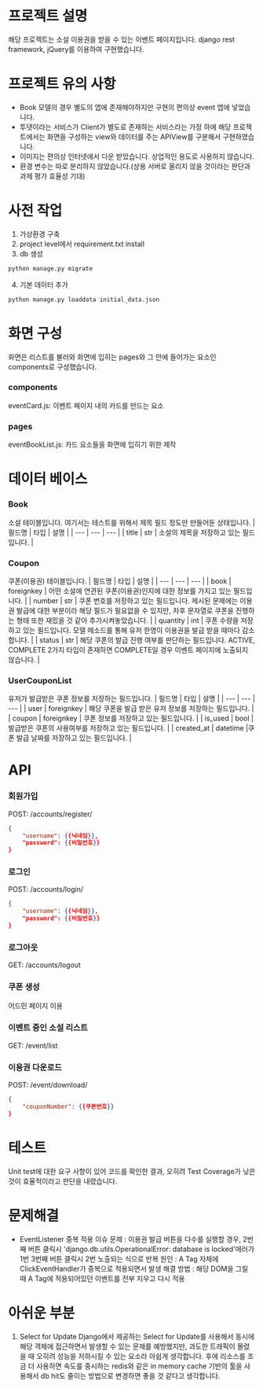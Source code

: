 # 프로젝트 설명
해당 프로젝트는 소설 이용권을 받을 수 있는 이벤트 페이지입니다. django rest framework, jQuery를 이용하여 구현했습니다.


# 프로젝트 유의 사항
- Book 모델의 경우 별도의 앱에 존재해야하지만 구현의 편의상 event 앱에 넣었습니다.
- 투댓이라는 서비스가 Client가 별도로 존재하는 서비스라는 가정 하에 해당 프로젝트에서는 화면을 구성하는 view와 데이터를 주는 APIView를 구분해서 구현하였습니다.
- 이미지는 편의상 인터넷에서 다운 받았습니다. 상업적인 용도로 사용하지 않습니다.
- 환경 변수는 따로 분리하지 않았습니다.(상용 서버로 올리지 않을 것이라는 판단과 과제 평가 효율성 기대)

# 사전 작업
1. 가상환경 구축
2. project level에서 requirement.txt install
3. db 생성
```bash
python manage.py migrate
```
4. 기본 데이터 추가
```bash
python manage.py loaddata initial_data.json
```

# 화면 구성
화면은 리스트를 불러와 화면에 입히는 pages와 그 안에 들어가는 요소인 components로 구성했습니다.

### components
eventCard.js: 이벤트 페이지 내의 카드를 만드는 요소

### pages
eventBookList.js: 카드 요소들을 화면에 입히기 위한 제작


# 데이터 베이스
### Book
소설 테이블입니다. 여기서는 테스트를 위해서 제목 필드 정도만 만들어둔 상태입니다.
| 필드명 | 타입 | 설명 |
| --- | --- | --- |
| title | str | 소설의 제목을 저장하고 있는 필드입니다. |

### Coupon
쿠폰(이용권) 테이블입니다.
| 필드명 | 타입 | 설명 |
| --- | --- | --- |
| book | foreignkey | 어떤 소설에 연관된 쿠폰(이용권)인지에 대한 정보를 가지고 있는 필드입니다. |
| number | str | 쿠폰 번호를 저장하고 있는 필드입니다. 제시된 문제에는 이용권 발급에 대한 부분이라 해당 필드가 필요없을 수 있지만, 차후 문자열로 쿠폰을 진행하는 형태 또한 재밌을 것 같아 추가시켜놓았습니다. |
| quantity | int | 쿠폰 수량을 저장하고 있는 필드입니다. 모델 메소드를 통해 유저 한명이 이용권을 발급 받을 때마다 감소합니다. |
| status | str | 해당 쿠폰의 발급 진행 여부를 판단하는 필드입니다. ACTIVE, COMPLETE 2가지 타입이 존재하면 COMPLETE일 경우 이벤트 페이지에 노출되지 않습니다. |

### UserCouponList
유저가 발급받은 쿠폰 정보를 저장하는 필드입니다.
| 필드명 | 타입 | 설명 |
| --- | --- | --- |
| user | foreignkey | 해당 쿠폰을 발급 받은 유저 정보를 저장하는 필드입니다. |
| coupon | foreignkey | 쿠폰 정보를 저장하고 있는 필드입니다. |
| is_used | bool | 발급받은 쿠폰의 사용여부를 저장하고 있는 필드입니다. |
| created_at | datetime |쿠폰 발급 날짜를 저장하고 있는 필드입니다. |

# API
### 회원가입
POST: /accounts/register/
```json
{
    "username": {{닉네임}},
    "password": {{비밀번호}}
}
```

### 로그인
POST: /accounts/login/
```json
{
    "username": {{닉네임}},
    "password": {{비밀번호}}
}
```

### 로그아웃
GET: /accounts/logout

### 쿠폰 생성
어드민 페이지 이용

### 이벤트 중인 소설 리스트
GET: /event/list

### 이용권 다운로드
POST: /event/download/
```json
{
    "couponNumber": {{쿠폰번호}}
}
```

# 테스트
Unit test에 대한 요구 사항이 있어 코드를 확인한 결과, 오히려 Test Coverage가 낮은 것이 효율적이라고 판단을 내렸습니다.

# 문제해결
- EventListener 중복 적용 이슈
문제 : 이용권 발급 버튼을 다수를 실행할 경우, 2번째 버튼 클릭시 'django.db.utils.OperationalError: database is locked'에러가 1번 3번째 버튼 클릭시 2번 노출되는 식으로 반복
원인 : A Tag 자체에 ClickEventHandler가 중복으로 적용되면서 발생
해결 방법 : 해당 DOM을 그릴 때 A Tag에 적용되어있던 이벤트를 전부 지우고 다시 적용

# 아쉬운 부분
1. Select for Update
Django에서 제공하는 Select for Update를 사용해서 동시에 해당 객체에 접근하면서 발생할 수 있는 문제를 예방했지만, 과도한 트래픽이 몰렸을 때 오히려 성능을 저하시킬 수 있는 요소라 아쉽게 생각합니다. 후에 리소스를 조금 더 사용하면 속도를 중시하는 redis와 같은 in memory cache 기반의 툴을 사용해서 db hit도 줄이는 방법으로 변경하면 좋을 것 같다고 생각합니다.